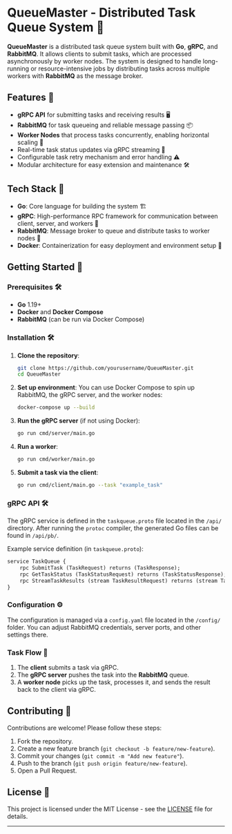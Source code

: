 # QueueMaster - Distributed Task Queue System 🚀

**QueueMaster** is a distributed task queue system built with **Go**, **gRPC**, and **RabbitMQ**. It allows clients to submit tasks, which are processed asynchronously by worker nodes. The system is designed to handle long-running or resource-intensive jobs by distributing tasks across multiple workers with **RabbitMQ** as the message broker.

## Features 🌟

- **gRPC API** for submitting tasks and receiving results 🖥️
- **RabbitMQ** for task queueing and reliable message passing 📦
- **Worker Nodes** that process tasks concurrently, enabling horizontal scaling 🔄
- Real-time task status updates via gRPC streaming 🔔
- Configurable task retry mechanism and error handling ⚠️
- Modular architecture for easy extension and maintenance 🛠️

## Tech Stack 🧩

- **Go**: Core language for building the system 🏗️
- **gRPC**: High-performance RPC framework for communication between client, server, and workers 📡
- **RabbitMQ**: Message broker to queue and distribute tasks to worker nodes 🐇
- **Docker**: Containerization for easy deployment and environment setup 🐳

## Getting Started 🚀

### Prerequisites 🛠️

- **Go** 1.19+
- **Docker** and **Docker Compose**
- **RabbitMQ** (can be run via Docker Compose)

### Installation 🛠️

1. **Clone the repository**:

    ```bash
    git clone https://github.com/yourusername/QueueMaster.git
    cd QueueMaster
    ```

2. **Set up environment**:
    You can use Docker Compose to spin up RabbitMQ, the gRPC server, and the worker nodes:

    ```bash
    docker-compose up --build
    ```

3. **Run the gRPC server** (if not using Docker):

    ```bash
    go run cmd/server/main.go
    ```

4. **Run a worker**:

    ```bash
    go run cmd/worker/main.go
    ```

5. **Submit a task via the client**:

    ```bash
    go run cmd/client/main.go --task "example_task"
    ```

### gRPC API 🛠️

The gRPC service is defined in the `taskqueue.proto` file located in the `/api/` directory. After running the `protoc` compiler, the generated Go files can be found in `/api/pb/`.

Example service definition (in `taskqueue.proto`):

```proto
service TaskQueue {
    rpc SubmitTask (TaskRequest) returns (TaskResponse);
    rpc GetTaskStatus (TaskStatusRequest) returns (TaskStatusResponse);
    rpc StreamTaskResults (stream TaskResultRequest) returns (stream TaskResultResponse);
}
```

### Configuration ⚙️

The configuration is managed via a `config.yaml` file located in the `/config/` folder. You can adjust RabbitMQ credentials, server ports, and other settings there.

### Task Flow 🔄

1. The **client** submits a task via gRPC.
2. The **gRPC server** pushes the task into the **RabbitMQ** queue.
3. A **worker node** picks up the task, processes it, and sends the result back to the client via gRPC.

## Contributing 🤝

Contributions are welcome! Please follow these steps:

1. Fork the repository.
2. Create a new feature branch (`git checkout -b feature/new-feature`).
3. Commit your changes (`git commit -m "Add new feature"`).
4. Push to the branch (`git push origin feature/new-feature`).
5. Open a Pull Request.

## License 📜

This project is licensed under the MIT License - see the [LICENSE](LICENSE) file for details.

---
